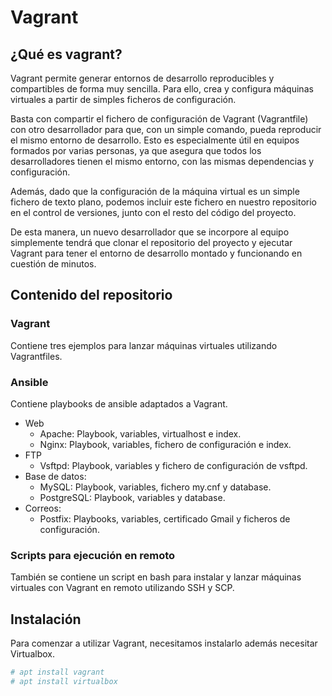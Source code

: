 # Vagrant

## ¿Qué es vagrant?
Vagrant permite generar entornos de desarrollo reproducibles y compartibles de forma muy sencilla. Para ello, crea y configura máquinas virtuales a partir de simples ficheros de configuración.

Basta con compartir el fichero de configuración de Vagrant (Vagrantfile) con otro desarrollador para que, con un simple comando, pueda reproducir el mismo entorno de desarrollo. Esto es especialmente útil en equipos formados por varias personas, ya que asegura que todos los desarrolladores tienen el mismo entorno, con las mismas dependencias y configuración.

Además, dado que la configuración de la máquina virtual es un simple fichero de texto plano, podemos incluir este fichero en nuestro repositorio en el control de versiones, junto con el resto del código del proyecto.

De esta manera, un nuevo desarrollador que se incorpore al equipo simplemente tendrá que clonar el repositorio del proyecto y ejecutar Vagrant para tener el entorno de desarrollo montado y funcionando en cuestión de minutos.

## Contenido del repositorio

### Vagrant
Contiene tres ejemplos para lanzar máquinas virtuales utilizando Vagrantfiles.

### Ansible
Contiene playbooks de ansible adaptados a Vagrant.
  - Web
    - Apache: Playbook, variables, virtualhost e index.
    - Nginx: Playbook, variables, fichero de configuración e index.
  - FTP
    - Vsftpd: Playbook, variables y fichero de configuración de vsftpd.
  - Base de datos:
    - MySQL: Playbook, variables, fichero my.cnf y database.
    - PostgreSQL: Playbook, variables y database.
  - Correos:
    - Postfix: Playbooks, variables, certificado Gmail y ficheros de configuración.

### Scripts para ejecución en remoto
También se contiene un script en bash para instalar y lanzar máquinas virtuales con Vagrant en remoto utilizando SSH y SCP.

## Instalación
Para comenzar a utilizar Vagrant, necesitamos instalarlo además necesitar Virtualbox.
```sh
# apt install vagrant
# apt install virtualbox
```